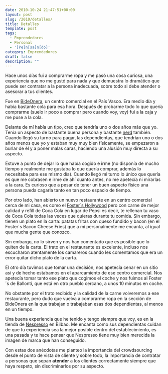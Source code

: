 ```yaml
---
date: 2010-10-24 21:47:51+00:00
layout: post
slug: /2010/detalles/
title: Detalles
template: post
tags:
  - Emprendedores
  - Personal
  - '[Pe]n[sa]n[do]'
category: Emprendedores
draft: false
description: ""
---
```


Hace unos días fui a comprarme ropa y me pasó una cosa curiosa, una experiencia que no me gustó para nada y que demuestra lo dramático que puede ser contratar a la persona inadecuada, sobre todo si debe atender o asesorar a tus clientes.

Fue en [BideOnera](http://www.bideonera.es/cas/index.htm), un centro comercial en el País Vasco. Era medio día y había bastante cola para esa hora. Después de probarme todo lo que quería comprarme (suelo ir poco a comprar pero cuando voy, voy) fui a la caja y me puse a la cola.

Delante de mí había un tipo, creo que tendría uno o dos años más que yo. Tenía un aspecto de bastante buena persona y bastante [nerd](http://es.wikipedia.org/wiki/Nerd) también. Cuando llegó su turno para pagar, las dependientas, que tendrían uno o dos años menos que yo y estaban muy muy bien físicamente, se empezaron a burlar de él y a poner malas caras, haciendo una alusión muy directa a su aspecto.

Estuve a punto de dejar lo que había cogido e irme (no disponía de mucho tiempo y realmente me gustaba lo que quería comprar, además lo necesitaba para ese mismo día). Cuando llegó mi turno lo único que quería es que me cobrasen e irme de ahí cuanto antes, no me apetecía ni mirarlas a la cara. Es curioso que a pesar de tener un buen aspecto físico una persona pueda cagarla tanto en tan poco espacio de tiempo.

Por otro lado, han abierto un nuevo restaurante en un centro comercial cerca de mi casa, es como el [Foster´s Hollywood](http://www.fostershollywood.es/) pero con carne de mejor calidad y refill de Coca Cola en lugar de Pepsi es decir, te rellenan tu vaso de Coca Cola todas las veces que quieras durante tu comida. Sin embargo, tienen un plato en la carta: patatas fritas con queso fundido y bacon (en el Foster´s Bacon Cheese Fries) que a mí personalmente me encanta, al igual que mucha gente que conozco.

Sin embargo, no lo sirven y nos han comentado que es posible que lo quiten de la carta. El trato en el restaurante es excelente, incluso nos escucharon atentamente los camareros cuando les comentamos que era un error quitar dicho plato de la carta.

El otro día tuvimos que tomar una decisión, nos apetecía cenar en un sitio así y de hecho estabamos en el aparcamiento de ese centro comercial. Nos apetecía tomar tanto ese plato que cogimos el coche y nos fuimos al Foster´s de Ballonti, que está en otro pueblo cercano, a unos 10 minutos en coche.

No obstante por el trato recibido y la calidad de la carne volveremos a ese restaurante, pero dudo que vuelva a comprarme ropa en la sección de BideOnera en la que trabajan o trabajaban esas dos dependientas, al menos en un tiempo.

Una buena experiencia que he tenido y tengo siempre que voy, es en la tienda de [Nespresso](http://www.nespresso.com) en Bilbao. Me encanta como sus dependientas cuidan de que tu experiencia sea la mejor posible dentro del establecimiento, es una pasada y te hace pensar que Nespresso tiene muy bien merecida la imagen de marca que han conseguido.

Con estas dos anécdotas me planteo la importancia del crowdsourcing desde el punto de vista de cliente y sobre todo, la importancia de contratar a personas que sepan **atender** a los clientes correctamente siempre que haya respeto, sin discriminarlos por su aspecto.
